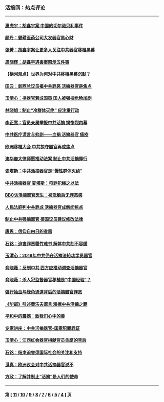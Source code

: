 ### 活摘网：热点评论
---
#### [惠虎宇：胡鑫宇案 中国的切尔诺贝利事件](../../pages/nf5879/n13942916.md?04030430) 
#### [颜丹：健耕医药公司大发器官黑心财](../../pages/nf5879/n13940134.md?04030430) 
#### [张菁：胡鑫宇案让更多人关注中共器官移植黑幕](../../pages/nf5879/n13929073.md?04030430) 
#### [周晓辉：胡鑫宇遇害案昭示五件事](../../pages/nf5879/n13921870.md?04030430) 
#### [【横河观点】世界为何对中共移植黑幕沉默？](../../pages/nf5879/n13244249.md?04030430) 
#### [田云：新西兰议员揭中共罪恶 活摘器官是焦点](../../pages/nf5879/n13070629.md?04030430) 
#### [玉清心：捐器官若成国策 国人被强摘危险加剧](../../pages/nf5879/n12802713.md?04030430) 
#### [林晓旭：制止“冷群体灭绝” 应注重行动](../../pages/nf5879/n12779736.md?04030430) 
#### [李正宽：官员亲属举报中共活摘 揭惨烈内幕](../../pages/nf5879/n12684490.md?04030430) 
#### [中共医疗谎言与悲剧——血祸 活摘器官 瘟疫](../../pages/nf5879/n12372103.md?04030430) 
#### [欧洲移植大会 中共掠夺器官再成焦点](../../pages/nf5879/n11538883.md?04030430) 
#### [澳华裔大律师愿推动法案 制止中共活摘罪行](../../pages/nf5879/n11377039.md?04030430) 
#### [麦塔斯：中共活摘器官是“慢性群体灭绝”](../../pages/nf5879/n11350529.md?04030430) 
#### [中共活摘器官 麦塔斯：将罪犯绳之以法](../../pages/nf5879/n11347973.md?04030430) 
#### [BBC访活摘器官医生：被洗脑后无罪恶感](../../pages/nf5879/n11335935.md?04030430) 
#### [人民法庭判中共罪成 活摘器官成新闻焦点](../../pages/nf5879/n11331578.md?04030430) 
#### [制止中共强摘器官 德国议员建议修改法律](../../pages/nf5879/n11249451.md?04030430) 
#### [唐恩：信仰自由日的省思](../../pages/nf5879/n11003525.md?04030430) 
#### [石铭：迫害罪恶罄竹难书  解体中共刻不容缓](../../pages/nf5879/n10942855.md?04030430) 
#### [玉清心：2018年中共仍在活摘法轮功学员器官](../../pages/nf5879/n10914646.md?04030430) 
#### [俞晓薇：反制中共 西方应推动调查活摘器官](../../pages/nf5879/n10794671.md?04030430) 
#### [俞晓薇：杀人犯监督器官移植是“中国经验”？](../../pages/nf5879/n10466427.md?04030430) 
#### [强行抽血与绿色通道背后的活摘器官罪恶](../../pages/nf5879/n10004708.md?04030430) 
#### [《华邮》引述黄洁夫谎言 难掩中共活摘之罪](../../pages/nf5879/n9642309.md?04030430) 
#### [平和中的震撼：致我们心中的善](../../pages/nf5879/n9021123.md?04030430) 
#### [专家讲座：中共活摘器官-国家犯罪罪证](../../pages/nf5879/n8828153.md?04030430) 
#### [玉清心：江西红会器官捐献官员贪腐的背后](../../pages/nf5879/n8522122.md?04030430) 
#### [石铭：结束迫害须国际社会的关注和支持](../../pages/nf5879/n8443497.md?04030430) 
#### [觅真：欧洲议会对中共活摘器官说不](../../pages/nf5879/n8337486.md?04030430) 
#### [方政：了解并制止“活摘”是人们的使命](../../pages/nf5879/n8329214.md?04030430) 

---
#### 第 [ [11](./11.md?04030430) / [10](./10.md?04030430) / [9](./9.md?04030430) / [8](./8.md?04030430) / [7](./7.md?04030430) / [6](./6.md?04030430) / [5](./5.md?04030430) / [4](./4.md?04030430) ] 页
